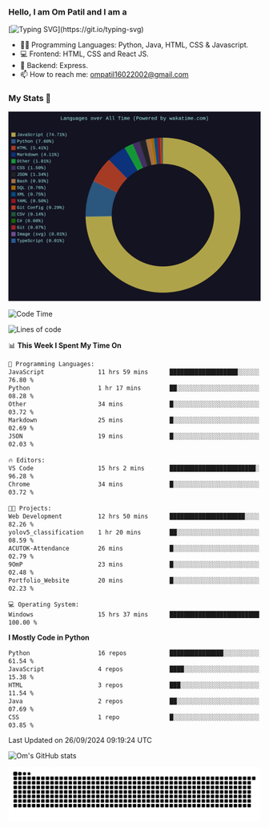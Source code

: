 <h3> Hello, I am Om Patil and I am a</h3>

[![Typing SVG](https://readme-typing-svg.demolab.com?font=Fira+Code&pause=1000&color=00F7F6&random=false&width=435&lines=Python+Developer;Full+Stack+Developer;Java+Developmer;Data+Scientist;Machine+Learning+Engineer;Deep+Learning+Engineer;Artificial+Intelligence+Engineer;Data+Analyst;Python+Developer;Computer+Vision+Specialist;)](https://git.io/typing-svg)


- 👨‍💻 Programming Languages: Python, Java, HTML, CSS & Javascript. 
- 💻 Frontend: HTML, CSS and React JS.
- 🦄 Backend: Express.
- 📫 How to reach me: ompatil16022002@gmail.com

<h3>My Stats 💯</h3>

<img src="wakatime-stats.svg" alt="Wakatime Stats" width="600"/>

<!--  [![Top Langs](https://github-readme-stats.vercel.app/api/top-langs/?username=9OmP&layout=compact&theme=radical)](https://github.com/anuraghazra/github-readme-stats) -->

<!--START_SECTION:waka-->
![Code Time](http://img.shields.io/badge/Code%20Time-32%20hrs%2011%20mins-blue)

![Lines of code](https://img.shields.io/badge/From%20Hello%20World%20I%27ve%20Written-1.5%20million%20lines%20of%20code-blue)

📊 **This Week I Spent My Time On** 

```text
💬 Programming Languages: 
JavaScript               11 hrs 59 mins      ███████████████████░░░░░░   76.80 % 
Python                   1 hr 17 mins        ██░░░░░░░░░░░░░░░░░░░░░░░   08.28 % 
Other                    34 mins             █░░░░░░░░░░░░░░░░░░░░░░░░   03.72 % 
Markdown                 25 mins             █░░░░░░░░░░░░░░░░░░░░░░░░   02.69 % 
JSON                     19 mins             █░░░░░░░░░░░░░░░░░░░░░░░░   02.03 % 

🔥 Editors: 
VS Code                  15 hrs 2 mins       ████████████████████████░   96.28 % 
Chrome                   34 mins             █░░░░░░░░░░░░░░░░░░░░░░░░   03.72 % 

🐱‍💻 Projects: 
Web Development          12 hrs 50 mins      █████████████████████░░░░   82.26 % 
yolov5_classification    1 hr 20 mins        ██░░░░░░░░░░░░░░░░░░░░░░░   08.59 % 
ACUTOK-Attendance        26 mins             █░░░░░░░░░░░░░░░░░░░░░░░░   02.79 % 
9OmP                     23 mins             █░░░░░░░░░░░░░░░░░░░░░░░░   02.48 % 
Portfolio_Website        20 mins             █░░░░░░░░░░░░░░░░░░░░░░░░   02.23 % 

💻 Operating System: 
Windows                  15 hrs 37 mins      █████████████████████████   100.00 % 
```

**I Mostly Code in Python** 

```text
Python                   16 repos            ███████████████░░░░░░░░░░   61.54 % 
JavaScript               4 repos             ████░░░░░░░░░░░░░░░░░░░░░   15.38 % 
HTML                     3 repos             ███░░░░░░░░░░░░░░░░░░░░░░   11.54 % 
Java                     2 repos             ██░░░░░░░░░░░░░░░░░░░░░░░   07.69 % 
CSS                      1 repo              █░░░░░░░░░░░░░░░░░░░░░░░░   03.85 % 
```




 Last Updated on 26/09/2024 09:19:24 UTC
<!--END_SECTION:waka-->

![Om's GitHub stats](https://github-readme-stats.vercel.app/api?username=9OmP&show_icons=true&theme=radical)

![snake gif](https://github.com/9OmP/9OmP/blob/output/github-contribution-grid-snake-dark.svg)


